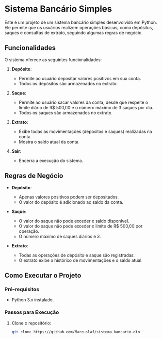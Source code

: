 # Sistema Bancário Simples

Este é um projeto de um sistema bancário simples desenvolvido em Python. Ele permite que os usuários realizem operações básicas, como depósitos, saques e consultas de extrato, seguindo algumas regras de negócio.

## Funcionalidades

O sistema oferece as seguintes funcionalidades:

1. **Depósito**:
   - Permite ao usuário depositar valores positivos em sua conta.
   - Todos os depósitos são armazenados no extrato.

2. **Saque**:
   - Permite ao usuário sacar valores da conta, desde que respeite o limite diário de R$ 500,00 e o número máximo de 3 saques por dia.
   - Todos os saques são armazenados no extrato.

3. **Extrato**:
   - Exibe todas as movimentações (depósitos e saques) realizadas na conta.
   - Mostra o saldo atual da conta.

4. **Sair**:
   - Encerra a execução do sistema.

## Regras de Negócio

- **Depósito**:
  - Apenas valores positivos podem ser depositados.
  - O valor do depósito é adicionado ao saldo da conta.

- **Saque**:
  - O valor do saque não pode exceder o saldo disponível.
  - O valor do saque não pode exceder o limite de R$ 500,00 por operação.
  - O número máximo de saques diários é 3.

- **Extrato**:
  - Todas as operações de depósito e saque são registradas.
  - O extrato exibe o histórico de movimentações e o saldo atual.

## Como Executar o Projeto

### Pré-requisitos

- Python 3.x instalado.

### Passos para Execução

1. Clone o repositório:
   ```bash
   git clone https://github.com/Marcuslaf/sistema_bancario.dio
